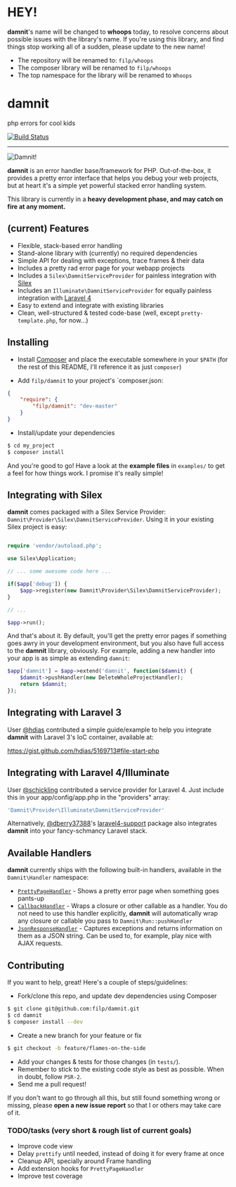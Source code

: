 # HEY!

**damnit**'s name will be changed to **whoops** today, to resolve concerns about possible issues with the library's name.
If you're using this library, and find things stop working all of a sudden, please update to the new name!

- The repository will be renamed to: `filp/whoops`
- The composer library will be renamed to `filp/whoops`
- The top namespace for the library will be renamed to `Whoops`

# damnit
php errors for cool kids

[![Build Status](https://travis-ci.org/filp/damnit.png?branch=master)](https://travis-ci.org/filp/damnit)

-----

![Damnit!](http://i.imgur.com/Jvnk6lf.png)

**damnit** is an error handler base/framework for PHP. Out-of-the-box, it provides a pretty
error interface that helps you debug your web projects, but at heart it's a simple yet
powerful stacked error handling system.

This library is currently in a **heavy development phase, and may catch on fire at any moment.**

## (current) Features

- Flexible, stack-based error handling
- Stand-alone library with (currently) no required dependencies
- Simple API for dealing with exceptions, trace frames & their data
- Includes a pretty rad error page for your webapp projects
- Includes a `Silex\DamnitServiceProvider` for painless integration with [Silex](http://silex.sensiolabs.org/)
- Includes an `Illuminate\DamnitServiceProvider` for equally painless integration with [Laravel 4](http://laravel.com/)
- Easy to extend and integrate with existing libraries
- Clean, well-structured & tested code-base (well, except `pretty-template.php`, for now...)

## Installing

- Install [Composer](http://getcomposer.org) and place the executable somewhere in your `$PATH` (for the rest of this README,
I'll reference it as just `composer`)

- Add `filp/damnit` to your project's `composer.json:

```json
{
    "require": {
        "filp/damnit": "dev-master"
    }
}
```

- Install/update your dependencies

```bash
$ cd my_project
$ composer install
```

And you're good to go! Have a look at the **example files** in `examples/` to get a feel for how things work.
I promise it's really simple!

## Integrating with Silex

**damnit** comes packaged with a Silex Service Provider: `Damnit\Provider\Silex\DamnitServiceProvider`. Using it
in your existing Silex project is easy:

```php

require 'vendor/autoload.php';

use Silex\Application;

// ... some awesome code here ...

if($app['debug']) {
    $app->register(new Damnit\Provider\Silex\DamnitServiceProvider);
}

// ...

$app->run();
```

And that's about it. By default, you'll get the pretty error pages if something goes awry in your development
environment, but you also have full access to the **damnit** library, obviously. For example, adding a new handler
into your app is as simple as extending `damnit`:

```php
$app['damnit'] = $app->extend('damnit', function($damnit) {
    $damnit->pushHandler(new DeleteWholeProjectHandler);
    return $damnit;
});
```

## Integrating with Laravel 3

User [@hdias](https://github.com/hdias) contributed a simple guide/example to help you integrate **damnit** with Laravel 3's IoC container, available at:

https://gist.github.com/hdias/5169713#file-start-php

## Integrating with Laravel 4/Illuminate

User [@schickling](https://github.com/schickling) contributed a service provider for Laravel 4. Just include this in your app/config/app.php in the "providers" array:

```php
'Damnit\Provider\Illuminate\DamnitServiceProvider'
```

Alternatively, [@dberry37388](https://github.com/dberry37388)'s [laravel4-support](https://github.com/dberry37388/laravel4-support) package also integrates **damnit** into your fancy-schmancy Laravel stack.

## Available Handlers

**damnit** currently ships with the following built-in handlers, available in the `Damnit\Handler` namespace:

- [`PrettyPageHandler`](https://github.com/filp/damnit/blob/master/src/Damnit/Handler/PrettyPageHandler.php) - Shows a pretty error page when something goes pants-up
- [`CallbackHandler`](https://github.com/filp/damnit/blob/master/src/Damnit/Handler/CallbackHandler.php) - Wraps a closure or other callable as a handler. You do not need to use this handler explicitly, **damnit** will automatically wrap any closure or callable you pass to `Damnit\Run::pushHandler`
- [`JsonResponseHandler`](https://github.com/filp/damnit/blob/master/src/Damnit/Handler/JsonResponseHandler.php) - Captures exceptions and returns information on them as a JSON string. Can be used to, for example, play nice with AJAX requests.

## Contributing

If you want to help, great! Here's a couple of steps/guidelines:

- Fork/clone this repo, and update dev dependencies using Composer

```bash
$ git clone git@github.com:filp/damnit.git
$ cd damnit
$ composer install --dev
```

- Create a new branch for your feature or fix

```bash
$ git checkout -b feature/flames-on-the-side
```

- Add your changes & tests for those changes (in `tests/`).
- Remember to stick to the existing code style as best as possible. When in doubt, follow `PSR-2`.
- Send me a pull request!

If you don't want to go through all this, but still found something wrong or missing, please
**open a new issue report** so that I or others may take care of it.

### TODO/tasks (very short & rough list of current goals)
- Improve code view
- Delay `prettify` until needed, instead of doing it for every frame at once
- Cleanup API, specially around Frame handling
- Add extension hooks for `PrettyPageHandler`
- Improve test coverage
